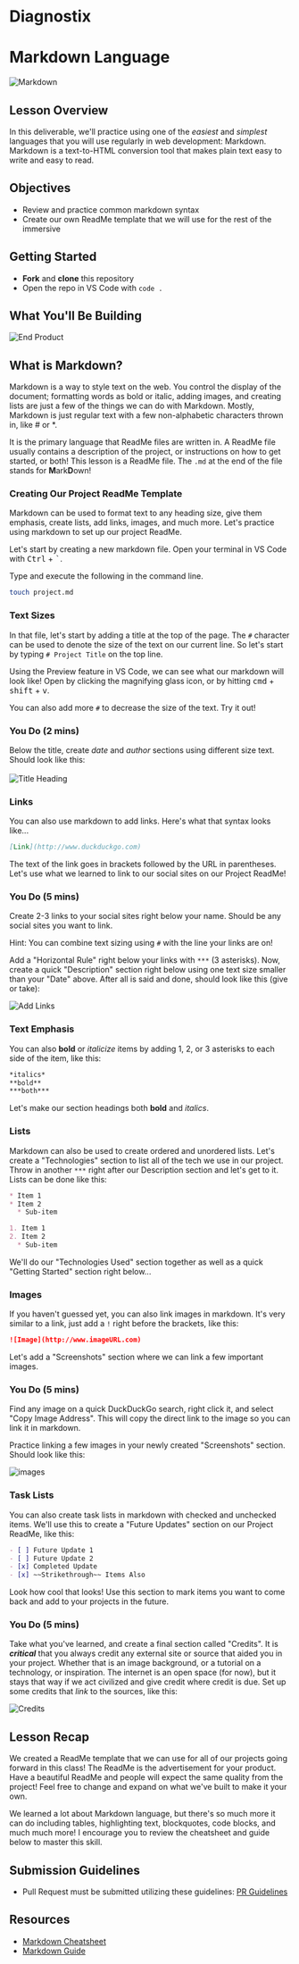# Diagnostix
# Markdown Language

![Markdown](https://justyy.com/wp-content/uploads/2016/01/markdown-syntax-language.png)


## Lesson Overview
In this deliverable, we'll practice using one of the *easiest* and *simplest* languages that you will use regularly in web development: Markdown.  Markdown is a text-to-HTML conversion tool that makes plain text easy to write and easy to read.


## Objectives
  - Review and practice common markdown syntax
  - Create our own ReadMe template that we will use for the rest of the immersive


## Getting Started
  - **Fork** and **clone** this repository
  - Open the repo in VS Code with `code .`


## What You'll Be Building
![End Product](https://i.imgur.com/Onbj3eC.png)


## What is Markdown?
Markdown is a way to style text on the web. You control the display of the document; formatting words as
bold or italic, adding images, and creating lists are just a few of the things we can do with Markdown. Mostly,
Markdown is just regular text with a few non-alphabetic characters thrown in, like # or *.

It is the primary language that ReadMe files are written in.  A ReadMe file usually contains a description of the project, or instructions on how to get started, or both! This lesson is a ReadMe file.  The ` .md ` at the end of the file stands for **M**ark**D**own!


### Creating Our Project ReadMe Template
Markdown can be used to format text to any heading size, give them emphasis, create lists, add links, images, and much more.  Let's practice using markdown to set up our project ReadMe.

Let's start by creating a new markdown file. Open your terminal in VS Code with <kbd>Ctrl</kbd> + <kbd>`</kbd>.

Type and execute the following in the command line.
```sh
touch project.md
```


### Text Sizes

In that file, let's start by adding a title at the top of the page. The ` # ` character can be used to denote the size of the text on our current line. So let's start by typing ` # Project Title ` on the top line.

Using the Preview feature in VS Code, we can see what our markdown will look like! Open by clicking the magnifying glass icon, or by hitting <kbd>cmd</kbd> + <kbd>shift</kbd> + <kbd>v</kbd>.

You can also add more ` # ` to decrease the size of the text. Try it out!


### You Do (2 mins)

Below the title, create *date* and *author* sections using different size text. Should look like this:
<br><br>
![Title Heading](https://i.imgur.com/xqUr8re.png)


### Links
You can also use markdown to add links.  Here's what that syntax looks like...

```markdown
[Link](http://www.duckduckgo.com)
```

The text of the link goes in brackets followed by the URL in parentheses.  Let's use what we learned to link to our social sites on our Project ReadMe!


### You Do (5 mins)

Create 2-3 links to your social sites right below your name. Should be any social sites you want to link.

Hint: You can combine text sizing using ` # ` with the line your links are on!

Add a "Horizontal Rule" right below your links with ` *** ` (3 asterisks).  Now, create a quick "Description" section right below using one text size smaller than your "Date" above. After all is said and done, should look like this (give or take):

![Add Links](https://i.imgur.com/9acxp9f.png)


### Text Emphasis

You can also **bold** or *italicize* items by adding 1, 2, or 3 asterisks to each side of the item, like this:

```markdown
*italics*
**bold**
***both***
```

Let's make our section headings both **bold** and *italics*.


### Lists

Markdown can also be used to create ordered and unordered lists.  Let's create a "Technologies" section to list all of the tech we use in our project. Throw in another ` *** ` right after our Description section and let's get to it.  Lists can be done like this:

```markdown
* Item 1
* Item 2
  * Sub-item

1. Item 1
2. Item 2
  * Sub-item
```

We'll do our "Technologies Used" section together as well as a quick "Getting Started" section right below...


### Images

If you haven't guessed yet, you can also link images in markdown. It's very similar to a link, just add a ` ! ` right before the brackets, like this:

```markdown
![Image](http://www.imageURL.com)
```

Let's add a "Screenshots" section where we can link a few important images.


### You Do (5 mins)

Find any image on a quick DuckDuckGo search, right click it, and select "Copy Image Address". This will copy the direct link to the image so you can link it in markdown.

Practice linking a few images in your newly created "Screenshots" section. Should look like this:

![images](https://i.imgur.com/BRhpJCN.png)


### Task Lists

You can also create task lists in markdown with checked and unchecked items. We'll use this to create a "Future Updates" section on our Project ReadMe, like this:

```markdown
- [ ] Future Update 1
- [ ] Future Update 2
- [x] Completed Update
- [x] ~~Strikethrough~~ Items Also
```

Look how cool that looks! Use this section to mark items you want to come back and add to your projects in the future.


### You Do (5 mins)

Take what you've learned, and create a final section called "Credits".  It is ***critical*** that you always credit any external site or source that aided you in your project. Whether that is an image background, or a tutorial on a technology, or inspiration.  The internet is an open space (for now), but it stays that way if we act civilized and give credit where credit is due.  Set up some credits that *link* to the sources, like this:

![Credits](https://i.imgur.com/j3or5xj.png)


## Lesson Recap

We created a ReadMe template that we can use for all of our projects going forward in this class! The ReadMe is the advertisement for your product.  Have a beautiful ReadMe and people will expect the same quality from the project!  Feel free to change and expand on what we've built to make it your own.

We learned a lot about Markdown language, but there's so much more it can do including tables, highlighting text, blockquotes, code blocks, and much much more! I encourage you to review the cheatsheet and guide below to master this skill.


## Submission Guidelines

- Pull Request must be submitted utilizing these guidelines: [PR Guidelines](https://github.com/SEB-Core/pr_template)


## Resources

 - [Markdown Cheatsheet](https://www.markdownguide.org/cheat-sheet/)
 - [Markdown Guide](https://ia.net/writer/support/general/markdown-guide)
